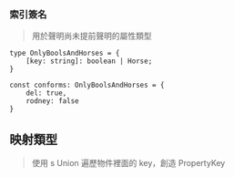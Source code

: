 
### 索引簽名

> 用於聲明尚未提前聲明的屬性類型

```TS
type OnlyBoolsAndHorses = {
	[key: string]: boolean | Horse;
}

const conforms: OnlyBoolsAndHorses = {
	del: true,
	rodney: false
}
```

## 映射類型

> 使用 s Union 遍歷物件裡面的 key，創造 PropertyKey

```

```